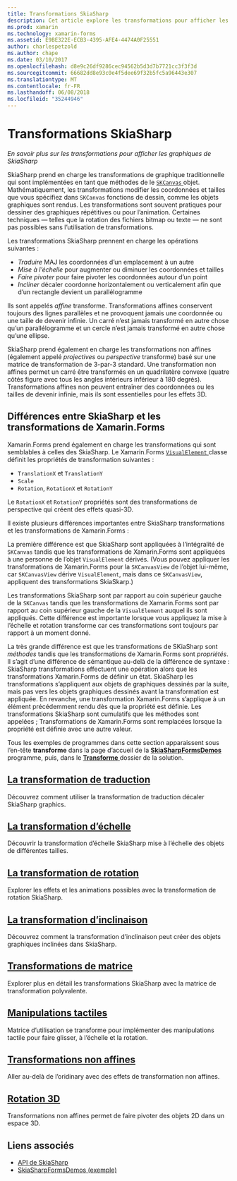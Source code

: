 ```yaml
---
title: Transformations SkiaSharp
description: Cet article explore les transformations pour afficher les graphiques de SkiaSharp dans les applications de Xamarin.Forms et cela est illustré par l’exemple de code.
ms.prod: xamarin
ms.technology: xamarin-forms
ms.assetid: E9BE322E-ECB3-4395-AFE4-4474A0F25551
author: charlespetzold
ms.author: chape
ms.date: 03/10/2017
ms.openlocfilehash: d8e9c26df9286cec94562b5d3d7b7721cc3f3f3d
ms.sourcegitcommit: 66682dd8e93c0e4f5dee69f32b5fc5a96443e307
ms.translationtype: MT
ms.contentlocale: fr-FR
ms.lasthandoff: 06/08/2018
ms.locfileid: "35244946"
---
```

# <a name="skiasharp-transforms"></a>Transformations SkiaSharp

_En savoir plus sur les transformations pour afficher les graphiques de SkiaSharp_

SkiaSharp prend en charge les transformations de graphique traditionnelle qui sont implémentées en tant que méthodes de le [ `SKCanvas` ](https://developer.xamarin.com/api/type/SkiaSharp.SKCanvas/) objet. Mathématiquement, les transformations modifier les coordonnées et tailles que vous spécifiez dans `SKCanvas` fonctions de dessin, comme les objets graphiques sont rendus. Les transformations sont souvent pratiques pour dessiner des graphiques répétitives ou pour l’animation. Certaines techniques &mdash; telles que la rotation des fichiers bitmap ou texte &mdash; ne sont pas possibles sans l’utilisation de transformations.

Les transformations SkiaSharp prennent en charge les opérations suivantes :

- *Traduire* MAJ les coordonnées d’un emplacement à un autre
- *Mise à l’échelle* pour augmenter ou diminuer les coordonnées et tailles
- *Faire pivoter* pour faire pivoter les coordonnées autour d’un point
- *Incliner* décaler coordonne horizontalement ou verticalement afin que d’un rectangle devient un parallélogramme

Ils sont appelés *affine* transforme. Transformations affines conservent toujours des lignes parallèles et ne provoquent jamais une coordonnée ou une taille de devenir infinie. Un carré n’est jamais transformé en autre chose qu’un parallélogramme et un cercle n’est jamais transformé en autre chose qu’une ellipse.

SkiaSharp prend également en charge les transformations non affines (également appelé *projectives* ou *perspective* transforme) basé sur une matrice de transformation de 3-par-3 standard. Une transformation non affines permet un carré être transformés en un quadrilatère convexe (quatre côtés figure avec tous les angles intérieurs inférieur à 180 degrés). Transformations affines non peuvent entraîner des coordonnées ou les tailles de devenir infinie, mais ils sont essentielles pour les effets 3D.

## <a name="differences-between-skiasharp-and-xamarinforms-transforms"></a>Différences entre SkiaSharp et les transformations de Xamarin.Forms

Xamarin.Forms prend également en charge les transformations qui sont semblables à celles des SkiaSharp. Le Xamarin.Forms [ `VisualElement` ](https://developer.xamarin.com/api/type/Xamarin.Forms.VisualElement/) classe définit les propriétés de transformation suivantes :

- `TranslationX` et `TranslationY`
- `Scale`
- `Rotation`, `RotationX` et `RotationY`

Le `RotationX` et `RotationY` propriétés sont des transformations de perspective qui créent des effets quasi-3D.

Il existe plusieurs différences importantes entre SkiaSharp transformations et les transformations de Xamarin.Forms :

La première différence est que SkiaSharp sont appliquées à l’intégralité de `SKCanvas` tandis que les transformations de Xamarin.Forms sont appliquées à une personne de l’objet `VisualElement` dérivés. (Vous pouvez appliquer les transformations de Xamarin.Forms pour la `SKCanvasView` de l’objet lui-même, car `SKCanvasView` dérive `VisualElement`, mais dans ce `SKCanvasView`, appliquent des transformations SkiaSkarp.)

Les transformations SkiaSharp sont par rapport au coin supérieur gauche de la `SKCanvas` tandis que les transformations de Xamarin.Forms sont par rapport au coin supérieur gauche de la `VisualElement` auquel ils sont appliqués. Cette différence est importante lorsque vous appliquez la mise à l’échelle et rotation transforme car ces transformations sont toujours par rapport à un moment donné.

La très grande différence est que les transformations de SKiaSharp sont *méthodes* tandis que les transformations de Xamarin.Forms sont *propriétés*. Il s’agit d’une différence de sémantique au-delà de la différence de syntaxe : SkiaSharp transformations effectuent une opération alors que les transformations Xamarin.Forms de définir un état. SkiaSharp les transformations s’appliquent aux objets de graphiques dessinés par la suite, mais pas vers les objets graphiques dessinés avant la transformation est appliquée. En revanche, une transformation Xamarin.Forms s’applique à un élément précédemment rendu dès que la propriété est définie. Les transformations SkiaSharp sont cumulatifs que les méthodes sont appelées ; Transformations de Xamarin.Forms sont remplacées lorsque la propriété est définie avec une autre valeur.

Tous les exemples de programmes dans cette section apparaissent sous l’en-tête **transforme** dans la page d’accueil de la [ **SkiaSharpFormsDemos** ](https://developer.xamarin.com/samples/xamarin-forms/SkiaSharpForms/Demos/) programme, puis, dans le [ **Transforme** ](https://github.com/xamarin/xamarin-forms-samples/tree/master/SkiaSharpForms/Demos/Demos/SkiaSharpFormsDemos/Transforms) dossier de la solution.

## <a name="the-translate-transformtranslatemd"></a>[La transformation de traduction](translate.md)

Découvrez comment utiliser la transformation de traduction décaler SkiaSharp graphics.

## <a name="the-scale-transformscalemd"></a>[La transformation d’échelle](scale.md)

Découvrir la transformation d’échelle SkiaSharp mise à l’échelle des objets de différentes tailles.

## <a name="the-rotate-transformrotatemd"></a>[La transformation de rotation](rotate.md)

Explorer les effets et les animations possibles avec la transformation de rotation SkiaSharp.

## <a name="the-skew-transformskewmd"></a>[La transformation d’inclinaison](skew.md)

Découvrez comment la transformation d’inclinaison peut créer des objets graphiques inclinées dans SkiaSharp.

## <a name="matrix-transformsmatrixmd"></a>[Transformations de matrice](matrix.md)

Explorer plus en détail les transformations SkiaSharp avec la matrice de transformation polyvalente.

## <a name="touch-manipulationstouchmd"></a>[Manipulations tactiles](touch.md)

Matrice d’utilisation se transforme pour implémenter des manipulations tactile pour faire glisser, à l’échelle et la rotation.

## <a name="non-affine-transformsnon-affinemd"></a>[Transformations non affines](non-affine.md)

Aller au-delà de l’oridinary avec des effets de transformation non affines.

## <a name="3d-rotation3d-rotationmd"></a>[Rotation 3D](3d-rotation.md)

Transformations non affines permet de faire pivoter des objets 2D dans un espace 3D.


## <a name="related-links"></a>Liens associés

- [API de SkiaSharp](https://developer.xamarin.com/api/root/SkiaSharp/)
- [SkiaSharpFormsDemos (exemple)](https://developer.xamarin.com/samples/xamarin-forms/SkiaSharpForms/Demos/)
